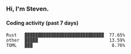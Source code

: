 ### Hi, I'm Steven.

#### Coding activity (past 7 days)
```
Rust   ▓▓▓▓▓▓▓▓▓▓▓▓▓▓▓▓▓▓▓▓▓▓▓▓▓▓▓▓▓▓  77.65%
other  ▓▓▓▓▓                           13.59%
TOML   ▓▓▓                              8.76%
```
